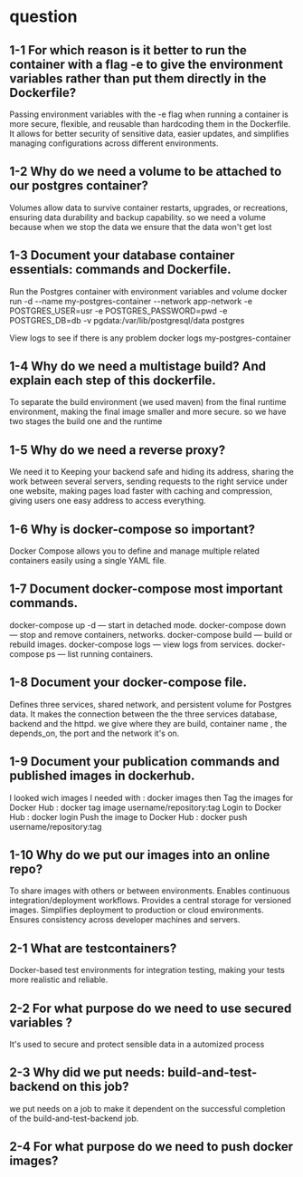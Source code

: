 # question

## 1-1 For which reason is it better to run the container with a flag -e to give the environment variables rather than put them directly in the Dockerfile?
 Passing environment variables with the -e flag when running a container is more secure, flexible, and reusable than hardcoding them in the Dockerfile. It allows for better security of sensitive data, easier updates, and simplifies managing configurations across different environments.

## 1-2 Why do we need a volume to be attached to our postgres container?
Volumes allow data to survive container restarts, upgrades, or recreations, ensuring data durability and backup capability.
so  we need a volume because when we stop the data we ensure that the data won't get lost

## 1-3 Document your database container essentials: commands and Dockerfile.
Run the Postgres container with environment variables and volume
docker run -d --name my-postgres-container --network app-network -e POSTGRES_USER=usr -e POSTGRES_PASSWORD=pwd -e POSTGRES_DB=db -v pgdata:/var/lib/postgresql/data postgres

View logs to see if there is any problem
docker logs my-postgres-container


## 1-4 Why do we need a multistage build? And explain each step of this dockerfile.
To separate the build environment (we used maven) from the final runtime environment, making the final image smaller and more secure. so we have two stages the build one and the runtime

## 1-5 Why do we need a reverse proxy?
We need it to Keeping your backend safe and hiding its address, sharing the work between several servers,
sending requests to the right service under one website, making pages load faster with caching and compression, giving users one easy address to access everything.

## 1-6 Why is docker-compose so important?
Docker Compose allows you to define and manage multiple related containers easily using a single YAML file.

## 1-7 Document docker-compose most important commands.
docker-compose up -d — start in detached mode.
docker-compose down — stop and remove containers, networks.
docker-compose build — build or rebuild images.
docker-compose logs — view logs from services.
docker-compose ps — list running containers.

## 1-8 Document your docker-compose file.
Defines three services, shared network, and persistent volume for Postgres data.
It makes the connection between the the three services database, backend and the httpd. we give where they are build, container name , the depends_on, the port and the network it's on.

## 1-9 Document your publication commands and published images in dockerhub.
I looked wich images I needed with : docker images 
then Tag the images for Docker Hub : docker tag image username/repository:tag
Login to Docker Hub : docker login
Push the image to Docker Hub : docker push username/repository:tag
 
## 1-10 Why do we put our images into an online repo?
To share images with others or between environments.
Enables continuous integration/deployment workflows.
Provides a central storage for versioned images.
Simplifies deployment to production or cloud environments.
Ensures consistency across developer machines and servers.


## 2-1 What are testcontainers?
Docker-based test environments for integration testing, making your tests more realistic and reliable.

## 2-2 For what purpose do we need to use secured variables ?
It's used to secure and protect sensible data in a automized process

## 2-3 Why did we put needs: build-and-test-backend on this job? 
we put needs on a job to make it dependent on the successful completion of the build-and-test-backend job.

## 2-4 For what purpose do we need to push docker images?

